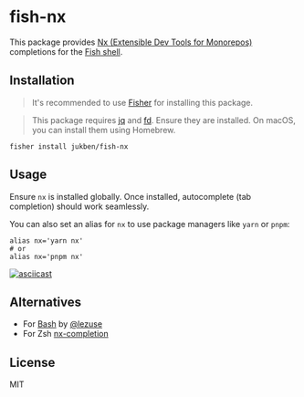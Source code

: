 # fish-nx

This package provides [Nx (Extensible Dev Tools for Monorepos)](https://nx.dev) completions for the [Fish shell](https://github.com/fish-shell/fish-shell).

## Installation

> It's recommended to use [Fisher](https://github.com/jorgebucaran/fisher) for installing this package.

> This package requires [jq](https://stedolan.github.io/jq/) and [fd](https://github.com/sharkdp/fd). Ensure they are installed. On macOS, you can install them using Homebrew.

```
fisher install jukben/fish-nx
```

## Usage

Ensure `nx` is installed globally. Once installed, autocomplete (tab completion) should work seamlessly.

You can also set an alias for `nx` to use package managers like `yarn` or `pnpm`:

```
alias nx='yarn nx'
# or
alias nx='pnpm nx'
```

[![asciicast](https://asciinema.org/a/nNxqT0rJ8H0MikTbrGNhwHTUz.svg)](https://asciinema.org/a/nNxqT0rJ8H0MikTbrGNhwHTUz)

## Alternatives

- For [Bash](https://gist.github.com/LeZuse/d17f258f69be632244970db77dadb58a) by [@lezuse](https://github.com/lezuse)
- For Zsh [nx-completion](https://github.com/jscutlery/nx-completion)

## License

MIT
